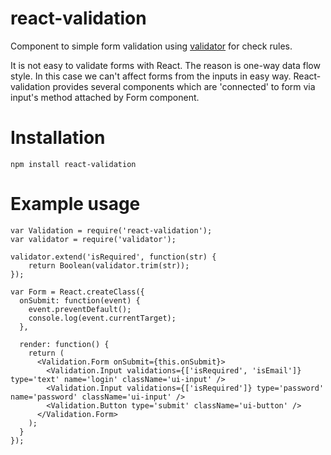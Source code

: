 # react-validation

Component to simple form validation using <a href="https://github.com/chriso/validator.js">validator</a> for check rules.

It is not easy to validate forms with React. The reason is one-way data flow style.
In this case we can't affect forms from the inputs in easy way.
React-validation provides several components which are 'connected' to form via input's method attached by Form component.

# Installation

``
npm install react-validation
``

# Example usage

```
var Validation = require('react-validation');
var validator = require('validator');

validator.extend('isRequired', function(str) {
    return Boolean(validator.trim(str));
});

var Form = React.createClass({
  onSubmit: function(event) {
    event.preventDefault();
    console.log(event.currentTarget);
  },

  render: function() {
    return (
      <Validation.Form onSubmit={this.onSubmit}>
        <Validation.Input validations={['isRequired', 'isEmail']} type='text' name='login' className='ui-input' />
        <Validation.Input validations={['isRequired']} type='password' name='password' className='ui-input' />
        <Validation.Button type='submit' className='ui-button' />
      </Validation.Form>
    );
  }
});
```
